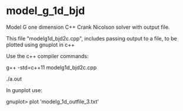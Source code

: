 # model_g_1d_bjd
Model G one dimension C++ Crank Nicolson solver with output file.

This file "modelg1d_bjd2c.cpp", includes passing output to a file, to be plotted using gnuplot in c++

Use the c++ compiler commands:

g++ -std=c++11 modelg1d_bjd2c.cpp

./a.out

In gunplot use:

gnuplot> plot 'modelg_1d_outfile_3.txt'

